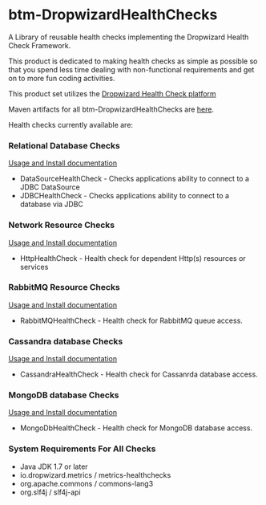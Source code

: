 # btm-DropwizardHealthChecks
A Library of reusable health checks implementing the Dropwizard Health Check Framework.

This product is dedicated to making health checks as simple as possible so that you spend less
time dealing with non-functional requirements and get on to more fun coding activities.

This product set utilizes the [Dropwizard Health Check platform](http://metrics.dropwizard.io/3.1.0/manual/healthchecks/)

Maven artifacts for all btm-DropwizardHealthChecks are [here](http://search.maven.org/#search%7Cga%7C1%7Cg%3A%22guru.breakthemonolith%22).

Health checks currently available are:
### Relational Database Checks
[Usage and Install documentation](btm-DropwizardHealthChecks-jdbc/README.md)

* DataSourceHealthCheck - Checks applications ability to connect to a JDBC DataSource
* JDBCHealthCheck - Checks applications ability to connect to a database via JDBC

### Network Resource Checks
[Usage and Install documentation](btm-DropwizardHealthChecks-net/README.md)

* HttpHealthCheck - Health check for dependent Http(s) resources or services

### RabbitMQ Resource Checks
[Usage and Install documentation](btm-DropwizardHealthChecks-rabbitmq/README.md)

* RabbitMQHealthCheck - Health check for RabbitMQ queue access.

### Cassandra database Checks
[Usage and Install documentation](btm-DropwizardHealthChecks-cassanrda/README.md)

* CassandraHealthCheck - Health check for Cassanrda database access.

### MongoDB database Checks
[Usage and Install documentation](btm-DropwizardHealthChecks-mongodb/README.md)

* MongoDbHealthCheck - Health check for MongoDB database access.


### System Requirements For All Checks
* Java JDK 1.7 or later
* io.dropwizard.metrics / metrics-healthchecks
* org.apache.commons / commons-lang3
* org.slf4j / slf4j-api
 
